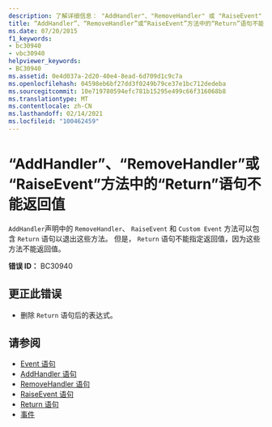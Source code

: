 ```yaml
---
description: 了解详细信息： "AddHandler"、"RemoveHandler" 或 "RaiseEvent" 方法中的 "Return" 语句不能返回值
title: “AddHandler”、“RemoveHandler”或“RaiseEvent”方法中的“Return”语句不能返回值
ms.date: 07/20/2015
f1_keywords:
- bc30940
- vbc30940
helpviewer_keywords:
- BC30940
ms.assetid: 0e4d037a-2d20-40e4-8ead-6d709d1c9c7a
ms.openlocfilehash: 04598eb6bf27dd3f0249b79ce37e1bc712dedeba
ms.sourcegitcommit: 10e719780594efc781b15295e499c66f316068b8
ms.translationtype: MT
ms.contentlocale: zh-CN
ms.lasthandoff: 02/14/2021
ms.locfileid: "100462459"
---
```

# <a name="return-statement-in-an-addhandler-removehandler-or-raiseevent-method-cannot-return-a-value"></a>“AddHandler”、“RemoveHandler”或“RaiseEvent”方法中的“Return”语句不能返回值

`AddHandler`声明中的 `RemoveHandler`、 `RaiseEvent` 和 `Custom Event` 方法可以包含 `Return` 语句以退出这些方法。 但是， `Return` 语句不能指定返回值，因为这些方法不能返回值。  
  
 **错误 ID：** BC30940  
  
## <a name="to-correct-this-error"></a>更正此错误  
  
- 删除 `Return` 语句后的表达式。  
  
## <a name="see-also"></a>请参阅

- [Event 语句](../language-reference/statements/event-statement.md)
- [AddHandler 语句](../language-reference/statements/addhandler-statement.md)
- [RemoveHandler 语句](../language-reference/statements/removehandler-statement.md)
- [RaiseEvent 语句](../language-reference/statements/raiseevent-statement.md)
- [Return 语句](../language-reference/statements/return-statement.md)
- [事件](../programming-guide/language-features/events/index.md)
